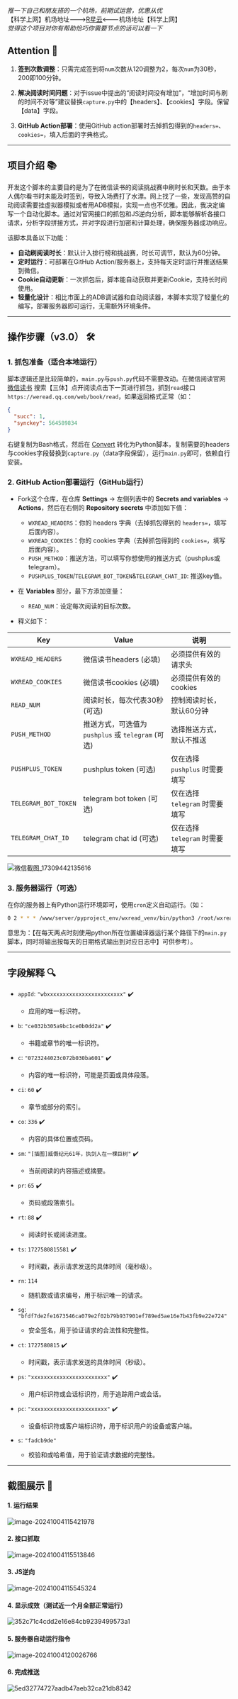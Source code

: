 *推一下自己和朋友搭的一个机场，前期试运营，优惠从优*<br>
【科学上网】机场地址--->[R星云](https://web.rstar.cloud/)<---机场地址【科学上网】<br>
*觉得这个项目对你有帮助恰巧你需要节点的话可以看一下*

   
## Attention 📢

1. **签到次数调整**：只需完成签到将`num`次数从120调整为2，每次`num`为30秒，200即100分钟。
   
2. **解决阅读时间问题**：对于issue中提出的“阅读时间没有增加”，“增加时间与刷的时间不对等”建议替换`capture.py`中的【headers】、【cookies】字段。保留【data】字段。

3. **GitHub Action部署**：使用GitHub action部署时去掉抓包得到的`headers=`、`cookies=`，填入后面的字典格式。

***
## 项目介绍 📚

开发这个脚本的主要目的是为了在微信读书的阅读挑战赛中刷时长和天数。由于本人偶尔看书时未能及时签到，导致入场费打了水漂。网上找了一些，发现高赞的自动阅读需要挂虚拟器模拟或者用ADB模拟，实现一点也不优雅。因此，我决定编写一个自动化脚本。通过对官网接口的抓包和JS逆向分析，脚本能够解析各接口请求，分析字段拼接方式，并对字段进行加密和计算处理，确保服务器成功响应。

该脚本具备以下功能：

- **自动刷阅读时长**：默认计入排行榜和挑战赛，时长可调节，默认为60分钟。
- **定时运行**：可部署在GitHub Action/服务器上，支持每天定时运行并推送结果到微信。
- **Cookie自动更新**：一次抓包后，脚本能自动获取并更新Cookie，支持长时间使用。
- **轻量化设计**：相比市面上的ADB调试器和自动阅读器，本脚本实现了轻量化的编写，部署服务器即可运行，无需额外环境条件。

***
## 操作步骤（v3.0） 🛠️

### 1. 抓包准备（适合本地运行）

脚本逻辑还是比较简单的，`main.py`与`push.py`代码不需要改动。在微信阅读官网 [微信读书](https://weread.qq.com/) 搜索【三体】点开阅读点击下一页进行抓包，抓到`read`接口 `https://weread.qq.com/web/book/read`，如果返回格式正常（如：

```json
{
  "succ": 1,
  "synckey": 564589834
}
```

右键复制为Bash格式，然后在 [Convert](https://curlconverter.com/python/) 转化为Python脚本，复制需要的headers与cookies字段替换到`capture.py`（data字段保留），运行`main.py`即可，依赖自行安装。

### 2. GitHub Action部署运行（GitHub运行）


- Fork这个仓库，在仓库 **Settings** -> 左侧列表中的 **Secrets and variables** -> **Actions**，然后在右侧的 **Repository secrets** 中添加如下值：
  - `WXREAD_HEADERS`：你的 headers 字典（去掉抓包得到的 `headers=`，填写后面内容）。
  - `WXREAD_COOKIES`：你的 cookies 字典（去掉抓包得到的 `cookies=`，填写后面内容）。
  - `PUSH_METHOD`：推送方法，可以填写你想使用的推送方式（pushplus或telegram）。
  - `PUSHPLUS_TOKEN`/`TELEGRAM_BOT_TOKEN`&`TELEGRAM_CHAT_ID`: 推送key值。
  
- 在 **Variables** 部分，最下方添加变量：
  - `READ_NUM`：设定每次阅读的目标次数。

- 释义如下：

| Key                  | Value                                                             | 说明                                      |
|----------------------|-------------------------------------------------------------------|-------------------------------------------|
| `WXREAD_HEADERS`      | 微信读书headers (必填)                                            | 必须提供有效的请求头                     |
| `WXREAD_COOKIES`      | 微信读书cookies (必填)                                          | 必须提供有效的cookies                    |
| `READ_NUM`           | 阅读时长，每次代表30秒(可选)                                   | 控制阅读时长，默认60分钟                     |
| `PUSH_METHOD`        | 推送方式，可选值为 `pushplus` 或 `telegram` (可选)               | 选择推送方式，默认不推送                             |
| `PUSHPLUS_TOKEN`      | pushplus token (可选)                                           | 仅在选择 `pushplus` 时需要填写          |
| `TELEGRAM_BOT_TOKEN`  | telegram bot token (可选)                                       | 仅在选择 `telegram` 时需要填写         |
| `TELEGRAM_CHAT_ID`    | telegram chat id (可选)                                         | 仅在选择 `telegram` 时需要填写         |

![微信截图_17309442135616](https://github.com/user-attachments/assets/69694f8a-e6be-4c3a-820a-ac79ec2a22e5)

### 3. 服务器运行（可选）

在你的服务器上有Python运行环境即可，使用`cron`定义自动运行。（如：

```bash
0 2 * * * /www/server/pyproject_env/wxread_venv/bin/python3 /root/wxread/main.py >> /root/wxread/logs/$(date +\%y-\%m.\%d)_sout.log 2>&1
```

意思为：【在每天两点时刻使用python所在位置编译器运行某个路径下的`main.py`脚本，同时将输出按每天的日期格式输出到对应日志中】可供参考）。

***
## 字段解释 🔍

- `appId`: `"wbxxxxxxxxxxxxxxxxxxxxxxxx"` ✔️
  - 应用的唯一标识符。

- `b`: `"ce032b305a9bc1ce0b0dd2a"` ✔️
  - 书籍或章节的唯一标识符。

- `c`: `"0723244023c072b030ba601"` ✔️
  - 内容的唯一标识符，可能是页面或具体段落。

- `ci`: `60` ✔️
  - 章节或部分的索引。

- `co`: `336` ✔️
  - 内容的具体位置或页码。

- `sm`: `"[插图]威慑纪元61年，执剑人在一棵巨树"` ✔️
  - 当前阅读的内容描述或摘要。

- `pr`: `65` ✔️
  - 页码或段落索引。

- `rt`: `88` ✔️
  - 阅读时长或阅读进度。

- `ts`: `1727580815581` ✔️
  - 时间戳，表示请求发送的具体时间（毫秒级）。

- `rn`: `114`
  - 随机数或请求编号，用于标识唯一的请求。

- `sg`: `"bfdf7de2fe1673546ca079e2f02b79b937901ef789ed5ae16e7b43fb9e22e724"`
  - 安全签名，用于验证请求的合法性和完整性。

- `ct`: `1727580815` ✔️
  - 时间戳，表示请求发送的具体时间（秒级）。

- `ps`: `"xxxxxxxxxxxxxxxxxxxxxxxx"` ✔️
  - 用户标识符或会话标识符，用于追踪用户或会话。

- `pc`: `"xxxxxxxxxxxxxxxxxxxxxxxx"` ✔️
  - 设备标识符或客户端标识符，用于标识用户的设备或客户端。

- `s`: `"fadcb9de"`
  - 校验和或哈希值，用于验证请求数据的完整性。


***
## 截图展示 📸

#### 1. 运行结果

![image-20241004115421978](pic/image-20241004115421978.png)

#### 2. 接口抓取

![image-20241004115513846](pic/image-20241004115513846.png)

#### 3. JS逆向

![image-20241004115545324](pic/image-20241004115545324.png)

#### 4. 显示成效（测试近一个月全部正常运行）

![352c71c4cdd2e16e84cb9239499573a1](pic/352c71c4cdd2e16e84cb9239499573a.jpg)

#### 5. 服务器自动运行指令

![image-20241004120026766](pic/image-20241004120026766.png)

#### 6. 完成推送

![5ed32774727aadb47aeb32ca21db8342](pic/5ed32774727aadb47aeb32ca21db8342.jpg)
